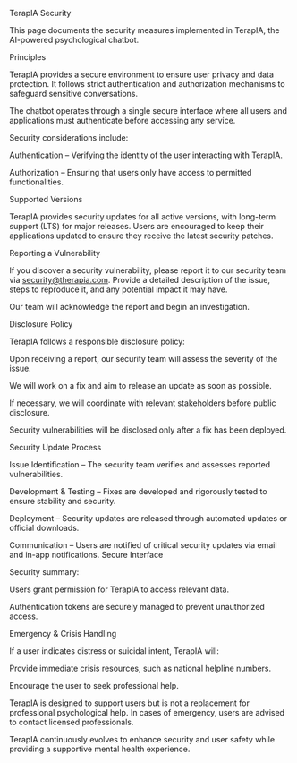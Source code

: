 TerapIA Security

This page documents the security measures implemented in TerapIA, the AI-powered psychological chatbot.


Principles

TerapIA provides a secure environment to ensure user privacy and data protection. It follows strict authentication and authorization mechanisms to safeguard sensitive conversations.

The chatbot operates through a single secure interface where all users and applications must authenticate before accessing any service.

Security considerations include:

Authentication – Verifying the identity of the user interacting with TerapIA.

Authorization – Ensuring that users only have access to permitted functionalities.


Supported Versions

TerapIA provides security updates for all active versions, with long-term support (LTS) for major releases. Users are encouraged to keep their applications updated to ensure they receive the latest security patches.

Reporting a Vulnerability

If you discover a security vulnerability, please report it to our security team via security@therapia.com. Provide a detailed description of the issue, steps to reproduce it, and any potential impact it may have. 

Our team will acknowledge the report and begin an investigation.


Disclosure Policy

TerapIA follows a responsible disclosure policy:

Upon receiving a report, our security team will assess the severity of the issue.

We will work on a fix and aim to release an update as soon as possible.

If necessary, we will coordinate with relevant stakeholders before public disclosure.

Security vulnerabilities will be disclosed only after a fix has been deployed.


Security Update Process

Issue Identification – The security team verifies and assesses reported vulnerabilities.

Development & Testing – Fixes are developed and rigorously tested to ensure stability and security.

Deployment – Security updates are released through automated updates or official downloads.

Communication – Users are notified of critical security updates via email and in-app notifications.
Secure Interface


Security summary:

Users grant permission for TerapIA to access relevant data.

Authentication tokens are securely managed to prevent unauthorized access.



Emergency & Crisis Handling

If a user indicates distress or suicidal intent, TerapIA will:

Provide immediate crisis resources, such as national helpline numbers.

Encourage the user to seek professional help.

TerapIA is designed to support users but is not a replacement for professional psychological help. In cases of emergency, users are advised to contact licensed professionals.


TerapIA continuously evolves to enhance security and user safety while providing a supportive mental health experience.
